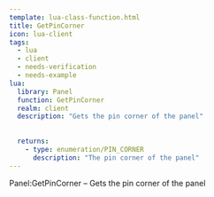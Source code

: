```yaml
---
template: lua-class-function.html
title: GetPinCorner
icon: lua-client
tags:
  - lua
  - client
  - needs-verification
  - needs-example
lua:
  library: Panel
  function: GetPinCorner
  realm: client
  description: "Gets the pin corner of the panel"
  
  
  returns:
    - type: enumeration/PIN_CORNER
      description: "The pin corner of the panel"
---
```


<div class="lua__search__keywords">
Panel:GetPinCorner &#x2013; Gets the pin corner of the panel
</div>
